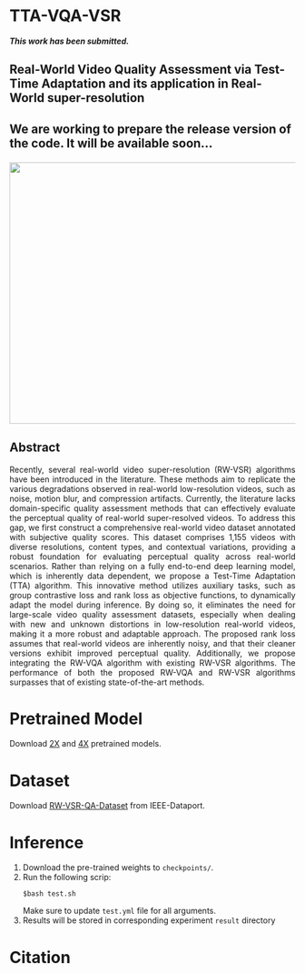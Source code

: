 # TTA-VQA-VSR
**_This work has been submitted._**

<h2>Real-World Video Quality Assessment via Test-Time Adaptation and its application in Real-World super-resolution

**<h2>We are working to prepare the release version of the code. It will be available soon...**
<p>
  <img width="640" height="460" src="https://www.jaggaer.com/app/uploads/2022/09/Jaggaer-Software-Releases-1048x640.jpg">
</p>



## Abstract

<div style="text-align: justify">
Recently, several real-world video super-resolution (RW-VSR) algorithms have been introduced in the literature. These methods aim to replicate the various degradations observed in real-world low-resolution videos, such as noise, motion blur, and compression artifacts.
Currently, the literature lacks domain-specific quality assessment methods that can effectively evaluate the perceptual quality of real-world super-resolved videos. To address this gap, we first construct a comprehensive real-world video dataset annotated with subjective quality scores. This dataset comprises 1,155 videos with diverse resolutions, content types, and contextual variations, providing a robust foundation for evaluating perceptual quality across real-world scenarios. Rather than relying on a fully
end-to-end deep learning model, which is inherently data dependent, we propose a Test-Time Adaptation (TTA) algorithm. This innovative method utilizes auxiliary tasks, such as group contrastive loss and rank loss as objective functions, to dynamically adapt the model during inference. By doing so, it eliminates the need for large-scale video quality assessment datasets, especially when dealing with new and unknown distortions in low-resolution real-world videos, making it a more robust and adaptable approach. The proposed rank loss assumes that real-world videos are inherently noisy, and that their cleaner versions exhibit improved perceptual quality. Additionally, we propose integrating the RW-VQA algorithm with existing RW-VSR algorithms. The performance of both the proposed RW-VQA and RW-VSR algorithms surpasses that of existing state-of-the-art methods. 
</div>


# Pretrained Model

Download [2X](https://drive.google.com/drive/u/0/folders/1-TM-IzzL9DqIetmdJmDNndBdGs4wmsSR) and [4X](https://drive.google.com/drive/u/0/folders/1eCJdxf_g-Zg7t02mdpztVxpImf-XodBe) pretrained models.

# Dataset

Download [RW-VSR-QA-Dataset](https://ieee-dataport.org/documents/rw-vqa-dataset) from IEEE-Dataport.


# Inference
1. Download the pre-trained weights to `checkpoints/`.
2. Run the following scrip:
   ```
   $bash test.sh
   ```
   Make sure to update ```test.yml``` file for all arguments.
3. Results will be stored in corresponding experiment ```result``` directory 



# Citation
````

